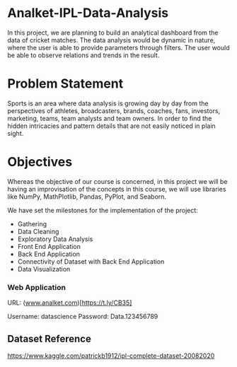 # Analket-IPL-Data-Analysis
In this project, we are planning to build an analytical dashboard from the data of cricket matches. The data analysis would be dynamic in nature, where the user is able to provide parameters through filters. The user would be able to observe relations and trends in the result.

# Problem Statement
Sports is an area where data analysis is growing day by day from the perspectives of athletes, broadcasters, brands, coaches, fans, investors, marketing, teams, team analysts and team owners. In order to find the hidden intricacies and pattern details that are not easily noticed in plain sight.

# Objectives
Whereas the objective of our course is concerned, in this project we will be having an improvisation of the concepts in this course, we will use libraries like NumPy, MathPlotlib, Pandas, PyPlot, and Seaborn.


We have set the milestones for the implementation of the project:
- Gathering
- Data Cleaning
- Exploratory Data Analysis
- Front End Application
- Back End Application
- Connectivity of Dataset with Back End Application
- Data Visualization

### Web Application 
URL: (www.analket.com)[https://t.ly/CB35]

Username: datascience
Password: Data.123456789

## Dataset Reference 
https://www.kaggle.com/patrickb1912/ipl-complete-dataset-20082020


